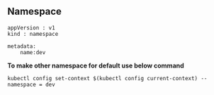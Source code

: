 ## Namespace

```
appVersion : v1
kind : namespace

metadata:
    name:dev

```

**To make other namespace for default use below command**
```
kubectl config set-context $(kubectl config current-context) --namespace = dev
```
